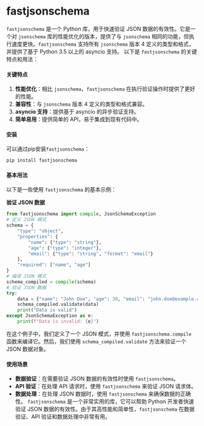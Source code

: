 # fastjsonschema

`fastjsonschema` 是一个 Python 库，用于快速验证 JSON 数据的有效性。它是一个对 `jsonschema` 库的性能优化的版本，提供了与 `jsonschema` 相同的功能，但执行速度更快。`fastjsonschema` 支持所有 `jsonschema` 版本 4 定义的类型和格式，并提供了基于 Python 3.5 以上的 asyncio 支持。 以下是 `fastjsonschema` 的关键特点和用法：

#### 关键特点

1. **性能优化**：相比 `jsonschema`，`fastjsonschema` 在执行验证操作时提供了更好的性能。
2. **兼容性**：与 `jsonschema` 版本 4 定义的类型和格式兼容。
3. **asyncio 支持**：提供基于 asyncio 的异步验证支持。
4. **简单易用**：提供简单的 API，易于集成到现有代码中。

#### 安装

可以通过pip安装`fastjsonschema`：

```bash
pip install fastjsonschema
```

#### 基本用法

以下是一些使用 `fastjsonschema` 的基本示例：

**验证 JSON 数据**

```python
from fastjsonschema import compile, JsonSchemaException
# 定义 JSON 模式
schema = {
    "type": "object",
    "properties": {
        "name": {"type": "string"},
        "age": {"type": "integer"},
        "email": {"type": "string", "format": "email"}
    },
    "required": ["name", "age"]
}
# 编译 JSON 模式
schema_compiled = compile(schema)
# 验证 JSON 数据
try:
    data = {"name": "John Doe", "age": 30, "email": "john.doe@example.com"}
    schema_compiled.validate(data)
    print("Data is valid")
except JsonSchemaException as e:
    print(f"Data is invalid: {e}")
```

在这个例子中，我们定义了一个 JSON 模式，并使用 `fastjsonschema.compile` 函数来编译它。然后，我们使用 `schema_compiled.validate` 方法来验证一个 JSON 数据对象。

#### 使用场景

* **数据验证**：在需要验证 JSON 数据的有效性时使用 `fastjsonschema`。
* **API 验证**：在处理 API 请求时，使用 `fastjsonschema` 来验证 JSON 请求体。
* **数据处理**：在处理 JSON 数据时，使用 `fastjsonschema` 来确保数据的正确性。 `fastjsonschema` 是一个非常实用的库，它可以帮助 Python 开发者快速验证 JSON 数据的有效性。由于其高性能和简单性，`fastjsonschema` 在数据验证、API 验证和数据处理中非常有用。
